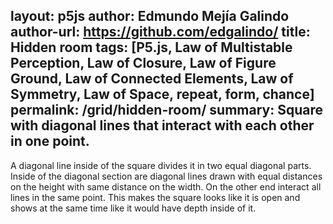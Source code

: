 layout: p5js
author: Edmundo Mejía Galindo
author-url: https://github.com/edgalindo/
title: Hidden room
tags: [P5.js, Law of Multistable Perception, Law of Closure, Law of Figure Ground, Law of Connected Elements, Law of Symmetry, Law of Space, repeat, form, chance]
permalink: /grid/hidden-room/
summary: Square with diagonal lines that interact with each other in one point.
---
A diagonal line inside of the square divides it in two equal diagonal parts. Inside of the diagonal section are diagonal lines drawn with equal distances on the height with same distance on the width. On the other end interact all lines in the same point. This makes the square looks like it is open and shows at the same time like it would have depth inside of it.
